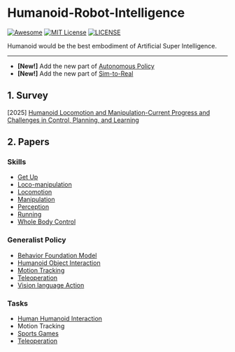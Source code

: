 # Humanoid-Robot-Intelligence

[![Awesome](https://awesome.re/badge.svg)](https://awesome.re) [![MIT License](https://img.shields.io/badge/license-MIT-green.svg)](https://opensource.org/licenses/MIT) [![LICENSE](https://img.shields.io/badge/license-Anti%20996-blue.svg)](https://github.com/996icu/996.ICU/blob/master/LICENSE)

Humanoid would be the best embodiment of Artificial Super Intelligence.

---

- **[New!]** Add the new part of [Autonomous Policy](https://github.com/Evan-wyl/humanoid-robot-intelligence/blob/master/autonomous-policy.md)
- **[New!]** Add the new part of [Sim-to-Real](https://github.com/Evan-wyl/humanoid-robot-intelligence/blob/master/sim-to-real.md)



## 1. Survey

[2025] [Humanoid Locomotion and Manipulation-Current Progress and Challenges in Control, Planning, and Learning](https://arxiv.org/abs/2501.02116)



## 2. Papers

### Skills

- [Get Up](https://github.com/Evan-wyl/humanoid-robot-intelligence/blob/master/skills/get-up.md)
- [Loco-manipulation](https://github.com/Evan-wyl/humanoid-robot-intelligence/blob/master/skills/loco-manipulation.md)
- [Locomotion](https://github.com/Evan-wyl/humanoid-robot-intelligence/blob/master/skills/locomotion.md)
- [Manipulation](https://github.com/Evan-wyl/humanoid-robot-intelligence/blob/master/skills/manipulation.md)
- [Perception](https://github.com/Evan-wyl/humanoid-robot-intelligence/blob/master/skills/perception.md)
- [Running](https://github.com/Evan-wyl/humanoid-robot-intelligence/blob/master/skills/running.md)
- [Whole Body Control](https://github.com/Evan-wyl/humanoid-robot-intelligence/blob/master/skills/whole-body-control.md)



### Generalist Policy

- [Behavior Foundation Model](https://github.com/Evan-wyl/humanoid-robot-intelligence/blob/master/generalist-policy/behavior-foundation-model.md)
- [Humanoid Object Interaction](https://github.com/Evan-wyl/humanoid-robot-intelligence/blob/master/generalist-policy/humanoid-object-interaction.md)
- [Motion Tracking](https://github.com/Evan-wyl/humanoid-robot-intelligence/blob/master/generalist-policy/motion-tracking.md)
- [Teleoperation](https://github.com/Evan-wyl/humanoid-robot-intelligence/blob/master/generalist-policy/teleoperation.md)
- [Vision language Action](https://github.com/Evan-wyl/humanoid-robot-intelligence/blob/master/generalist-policy/vision-language-action.md)



### Tasks

- [Human Humanoid Interaction](https://github.com/Evan-wyl/humanoid-robot-intelligence/blob/master/tasks/human-humanoid-interaction.md)
- Motion Tracking
- [Sports Games](https://github.com/Evan-wyl/humanoid-robot-intelligence/blob/master/tasks/sports-games.md)
- [Teleoperation](https://github.com/Evan-wyl/humanoid-robot-intelligence/blob/master/tasks/teleoperation.md)

